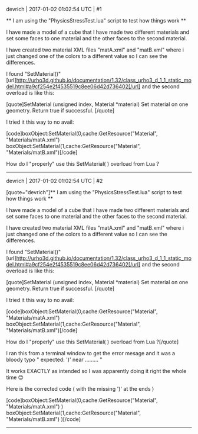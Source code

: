 devrich | 2017-01-02 01:02:54 UTC | #1

** I am using the "PhysicsStressTest.lua" script to test how things work **

I have made a model of a cube that I have made two different materials and set some faces to one material and the other faces to the second material.

I have created two material XML files "matA.xml" and "matB.xml" where i just changed one of the colors to a different value so I can see the differences.

I found "SetMaterial()" [url]http://urho3d.github.io/documentation/1.32/class_urho3_d_1_1_static_model.html#a9cf254e2f4535519c8ee06d42d736402[/url] and the second overload is like this:

[quote]SetMaterial (unsigned index, Material *material)
 	Set material on one geometry. Return true if successful. [/quote]

I tried it this way to no avail:

[code]boxObject:SetMaterial(0,cache:GetResource("Material", "Materials/matA.xml")
boxObject:SetMaterial(1,cache:GetResource("Material", "Materials/matB.xml")[/code]


How do I "properly" use this SetMaterial( ) overload from Lua ?

-------------------------

devrich | 2017-01-02 01:02:54 UTC | #2

[quote="devrich"]** I am using the "PhysicsStressTest.lua" script to test how things work **

I have made a model of a cube that I have made two different materials and set some faces to one material and the other faces to the second material.

I have created two material XML files "matA.xml" and "matB.xml" where i just changed one of the colors to a different value so I can see the differences.

I found "SetMaterial()" [url]http://urho3d.github.io/documentation/1.32/class_urho3_d_1_1_static_model.html#a9cf254e2f4535519c8ee06d42d736402[/url] and the second overload is like this:

[quote]SetMaterial (unsigned index, Material *material)
 	Set material on one geometry. Return true if successful. [/quote]

I tried it this way to no avail:

[code]boxObject:SetMaterial(0,cache:GetResource("Material", "Materials/matA.xml")
boxObject:SetMaterial(1,cache:GetResource("Material", "Materials/matB.xml")[/code]


How do I "properly" use this SetMaterial( ) overload from Lua ?[/quote]


I ran this from a terminal window to get the error mesage and it was a bloody typo " expected: ')' near ......... "

It works EXACTLY as intended so I was apparently doing it right the whole time  :blush: 

Here is the corrected code ( with the missing ')' at the ends )

[code]boxObject:SetMaterial(0,cache:GetResource("Material", "Materials/matA.xml")  )
boxObject:SetMaterial(1,cache:GetResource("Material", "Materials/matB.xml")  )[/code]

-------------------------

